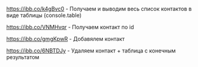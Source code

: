 https://ibb.co/k4gBvc0 - Получаем и выводим весь список контактов в виде таблицы (console.table)

https://ibb.co/VNMHvqr - Получаем контакт по id

https://ibb.co/gmgKpwR - Добавялем контакт

https://ibb.co/6NBTDJy - Удаляем контакт + таблица с конечным результатом

